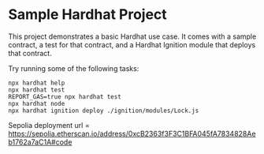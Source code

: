 # Sample Hardhat Project

This project demonstrates a basic Hardhat use case. It comes with a sample contract, a test for that contract, and a Hardhat Ignition module that deploys that contract.

Try running some of the following tasks:

```shell
npx hardhat help
npx hardhat test
REPORT_GAS=true npx hardhat test
npx hardhat node
npx hardhat ignition deploy ./ignition/modules/Lock.js
```

Sepolia deployment url = https://sepolia.etherscan.io/address/0xcB2363f3F3C1BFA045fA7834828Aeb1762a7aC1A#code
